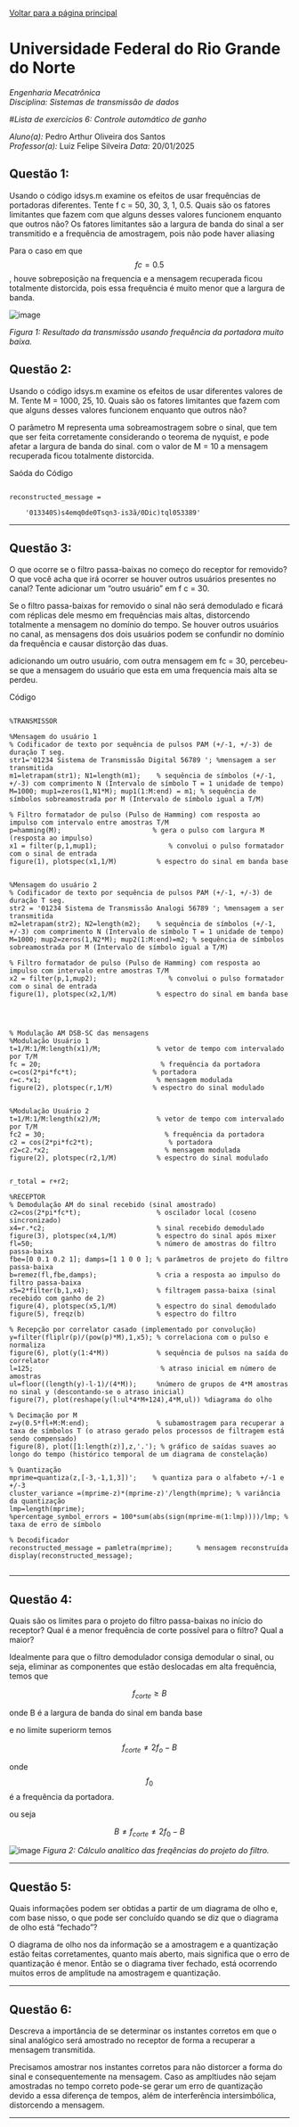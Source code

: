 <script type="text/javascript" async
  src="https://cdn.jsdelivr.net/npm/mathjax@3/es5/tex-mml-chtml.js">
</script>

[Voltar para a página principal](../index.md)

# Universidade Federal do Rio Grande do Norte

*Engenharia Mecatrônica*  
*Disciplina: Sistemas de transmissão de dados*

#*Lista de exercícios 6: Controle automático de ganho*

*Aluno(a):* Pedro Arthur Oliveira dos Santos  
*Professor(a):* Luiz Felipe Silveira
*Data:* 20/01/2025

## Questão 1:
Usando o código idsys.m examine os efeitos de usar frequências de portadoras diferentes. Tente
f c = 50, 30, 3, 1, 0.5. Quais são os fatores limitantes que fazem com que alguns desses valores
funcionem enquanto que outros não?
Os fatores limitantes são a largura de banda do sinal a ser transmitido e a frequência de amostragem, pois não pode haver aliasing

Para o caso em que $$fc = 0.5$$, houve sobreposição na frequencia e a mensagem recuperada ficou totalmente distorcida, pois essa frequência é muito menor que a largura de banda.



![image](https://github.com/user-attachments/assets/0d05cb8f-a91b-4c47-bdc0-26c1a506ed7c)

*Figura 1: Resultado da transmissão usando frequência da portadora muito baixa.*



## Questão 2:
Usando o código idsys.m examine os efeitos de usar diferentes valores de M. Tente M =
1000, 25, 10. Quais são os fatores limitantes que fazem com que alguns desses valores funcionem
enquanto que outros não?

O parâmetro M representa uma sobreamostragem sobre o sinal, que tem que ser feita corretamente considerando o teorema de nyquist, e pode afetar a largura de banda do sinal.
com o valor de M = 10 a mensagem recuperada ficou totalmente distorcida.


Saóda do Código

```

reconstructed_message =

    '013340S)s4emq0de0Tsqn3-is3ã/0Dic)tql053389'

```



---

## Questão 3:
O que ocorre se o filtro passa-baixas no começo do receptor for removido? O que você acha que
irá ocorrer se houver outros usuários presentes no canal? Tente adicionar um “outro usuário”
em f c = 30.

Se o filtro passa-baixas for removido o sinal não será demodulado e ficará com réplicas dele mesmo em frequências mais altas, distorcendo totalmente a mensagem no domínio do tempo.
Se houver outros usuários no canal, as mensagens dos dois usuários podem se confundir no domínio da frequência e causar distorção das duas.


adicionando um outro usuário, com outra mensagem em fc = 30, percebeu-se que a mensagem do usuário que esta em uma frequencia mais alta se perdeu. 

Código

```

%TRANSMISSOR

%Mensagem do usuário 1
% Codificador de texto por sequência de pulsos PAM (+/-1, +/-3) de duração T seg. 
str1='01234 Sistema de Transmissão Digital 56789 '; %mensagem a ser transmitida
m1=letrapam(str1); N1=length(m1);    % sequência de símbolos (+/-1, +/-3) com comprimento N (Intervalo de símbolo T = 1 unidade de tempo)
M=1000; mup1=zeros(1,N1*M); mup1(1:M:end) = m1; % sequência de símbolos sobreamostrada por M (Intervalo de símbolo igual a T/M) 

% Filtro formatador de pulso (Pulso de Hamming) com resposta ao impulso com intervalo entre amostras T/M
p=hamming(M);                       % gera o pulso com largura M (resposta ao impulso)
x1 = filter(p,1,mup1);                  % convolui o pulso formatador com o sinal de entrada
figure(1), plotspec(x1,1/M)          % espectro do sinal em banda base


%Mensagem do usuário 2
% Codificador de texto por sequência de pulsos PAM (+/-1, +/-3) de duração T seg. 
str2 = '01234 Sistema de Transmissão Analogi 56789 '; %mensagem a ser transmitida
m2=letrapam(str2); N2=length(m2);    % sequência de símbolos (+/-1, +/-3) com comprimento N (Intervalo de símbolo T = 1 unidade de tempo)
M=1000; mup2=zeros(1,N2*M); mup2(1:M:end)=m2; % sequência de símbolos sobreamostrada por M (Intervalo de símbolo igual a T/M) 

% Filtro formatador de pulso (Pulso de Hamming) com resposta ao impulso com intervalo entre amostras T/M
x2 = filter(p,1,mup2);                  % convolui o pulso formatador com o sinal de entrada
figure(1), plotspec(x2,1/M)          % espectro do sinal em banda base




% Modulação AM DSB-SC das mensagens
%Modulação Usuário 1
t=1/M:1/M:length(x1)/M;              % vetor de tempo com intervalado por T/M
fc = 20;                              % frequência da portadora
c=cos(2*pi*fc*t);                   % portadora
r=c.*x1;                             % mensagem modulada
figure(2), plotspec(r,1/M)          % espectro do sinal modulado


%Modulação Usuário 2
t=1/M:1/M:length(x2)/M;              % vetor de tempo com intervalado por T/M
fc2 = 30;                              % frequência da portadora
c2 = cos(2*pi*fc2*t);                   % portadora
r2=c2.*x2;                             % mensagem modulada
figure(2), plotspec(r2,1/M)          % espectro do sinal modulado


r_total = r+r2;

%RECEPTOR
% Demodulação AM do sinal recebido (sinal amostrado)
c2=cos(2*pi*fc*t);                   % oscilador local (coseno sincronizado)
x4=r.*c2;                            % sinal recebido demodulado
figure(3), plotspec(x4,1/M)          % espectro do sinal após mixer
fl=50;                               % número de amostras do filtro passa-baixa
fbe=[0 0.1 0.2 1]; damps=[1 1 0 0 ]; % parâmetros de projeto do filtro passa-baixa
b=remez(fl,fbe,damps);               % cria a resposta ao impulso do filtro passa-baixa
x5=2*filter(b,1,x4);                 % filtragem passa-baixa (sinal recebido com ganho de 2)
figure(4), plotspec(x5,1/M)          % espectro do sinal demodulado
figure(5), freqz(b)                  % espectro do filtro

% Recepção por correlator casado (implementado por convolução)
y=filter(fliplr(p)/(pow(p)*M),1,x5); % correlaciona com o pulso e normaliza
figure(6), plot(y(1:4*M))            % sequência de pulsos na saída do correlator
l=125;                                % atraso inicial em número de amostras 
ul=floor((length(y)-l-1)/(4*M));     %número de grupos de 4*M amostras no sinal y (descontando-se o atraso inicial)
figure(7), plot(reshape(y(l:ul*4*M+124),4*M,ul)) %diagrama do olho

% Decimação por M 
z=y(0.5*fl+M:M:end);                 % subamostragem para recuperar a taxa de símbolos T (o atraso gerado pelos processos de filtragem está sendo compensado)
figure(8), plot([1:length(z)],z,'.'); % gráfico de saídas suaves ao longo do tempo (histórico temporal de um diagrama de constelação)

% Quantização
mprime=quantiza(z,[-3,-1,1,3])';    % quantiza para o alfabeto +/-1 e +/-3
cluster_variance =(mprime-z)*(mprime-z)'/length(mprime); % variância da quantização
lmp=length(mprime);
%percentage_symbol_errors = 100*sum(abs(sign(mprime-m(1:lmp))))/lmp; % taxa de erro de símbolo

% Decodificador
reconstructed_message = pamletra(mprime);      % mensagem reconstruída
display(reconstructed_message);


```




---

## Questão 4:
Quais são os limites para o projeto do filtro passa-baixas no início do receptor? Qual é a menor
frequência de corte possível para o filtro? Qual a maior?


Idealmente para que o filtro demodulador consiga demodular o sinal, ou seja, eliminar as componentes que estão deslocadas em alta frequência, temos que 

$$
f_{corte} \geq B 
$$

onde B é a largura de banda do sinal em banda base

e no limite superiorm temos

$$
f_{corte} \neq 2f_o - B
$$

onde $$f_0$$ é a frequência da portadora.

ou seja

$$
B \neq f_{corte} \neq 2f_0 - B
$$


![image](https://github.com/user-attachments/assets/7e1b0049-c6aa-4ca2-94e3-ba71bd5c402d)
*Figura 2: Cálculo analítico das freqências do projeto do filtro.*




---

## Questão 5:
Quais informações podem ser obtidas a partir de um diagrama de olho e, com base nisso, o
que pode ser concluído quando se diz que o diagrama de olho está “fechado”?

O diagrama de olho nos da informação se a amostragem e a quantização estão feitas corretamentes,
quanto mais aberto, mais significa que o erro de quantização é menor. 
Então se o diagrama tiver fechado, está ocorrendo muitos erros de amplitude na amostragem e quantização.



---

## Questão 6:
Descreva a importância de se determinar os instantes corretos em que o sinal analógico será
amostrado no receptor de forma a recuperar a mensagem transmitida.

Precisamos amostrar nos instantes corretos para não distorcer a forma do sinal e consequentemente na mensagem.
Caso as ampltiudes não sejam amostradas no tempo correto pode-se gerar um erro de quantização devido a essa diferença de tempos, além de interferência intersimbólica, distorcendo a mensagem.





---

